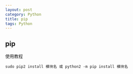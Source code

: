 ```yaml
---
layout: post
category: Python
title: pip
tags: Python
---
```


## pip

使用教程

```
sudo pip2 install 模块名 或 python2 -m pip install 模块名
```

